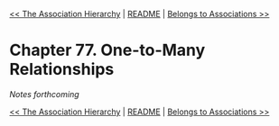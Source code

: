 [&lt;&lt; The Association Hierarchy](ch76-the-association-hierarchy.md) | [README](README.md) | [Belongs to Associations &gt;&gt;](ch78-belongs-to-associations.md)

# Chapter 77. One-to-Many Relationships

*Notes forthcoming*

[&lt;&lt; The Association Hierarchy](ch76-the-association-hierarchy.md) | [README](README.md) | [Belongs to Associations &gt;&gt;](ch78-belongs-to-associations.md)